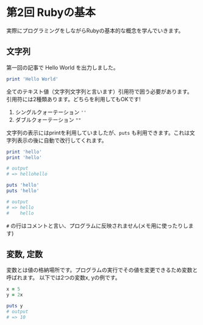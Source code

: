 # 第2回 Rubyの基本
実際にプログラミングをしながらRubyの基本的な概念を学んでいきます。

## 文字列
第一回の記事で Hello World を出力しました。
```ruby
print 'Hello World'
```
全てのテキスト値（文字列文字列と言います）引用符で囲う必要があります。
引用符には2種類あります。どちらを利用してもOKです!
1. シングルクォーテーション ```''```
2. ダブルクォーテーション ```""```

文字列の表示にはprintを利用していましたが、```puts``` も利用できます。これは文字列表示の後に自動で改行してくれます。

```ruby
print 'hello'
print 'hello'

# output
# => hellohello
```
```ruby
puts 'hello'
puts 'hello'

# output
# => hello
#    hello
```
```#``` の行はコメントと言い、プログラムに反映されません(メモ用に使ったりします)

## 変数, 定数
変数とは値の格納場所です。プログラムの実行でその値を変更できるため変数と呼ばれます。
以下では2つの変数x, yの例です。
```ruby
x = 5
y = 2x

puts y
# output
# => 10
```
